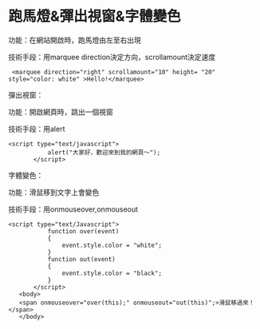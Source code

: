# 跑馬燈&彈出視窗&字體變色

功能：在網站開啟時，跑馬燈由左至右出現

技術手段：用marquee direction決定方向，scrollamount決定速度

```
 <marquee direction="right" scrollamount="10" height= "20"  style="color: white" >Hello!</marquee>
 ```
 
 彈出視窗：
 
 功能：開啟網頁時，跳出一個視窗
 
 技術手段：用alert
 ```
 <script type="text/javascript">
            alert("大家好，歡迎來到我的網頁～");
        </script>
 ```
        
 字體變色：
 
 功能：滑鼠移到文字上會變色
 
 技術手段：用onmouseover,onmouseout
 ```
 <script type="text/Javascript">
            function over(event)
            {
                event.style.color = "white";
            }
            function out(event) 
            {
                event.style.color = "black";
            }
        </script>
    <body>
    <span onmouseover="over(this);" onmouseout="out(this)";>滑鼠移過來！</span>
    </body>


